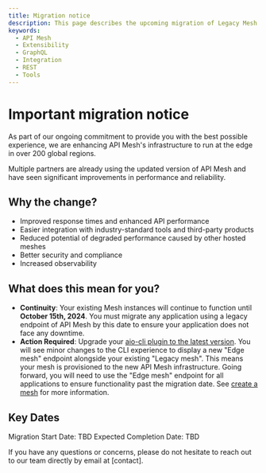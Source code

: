 ```yaml
---
title: Migration notice
description: This page describes the upcoming migration of Legacy Mesh endpoints in favor of Edge Mesh endpoints.
keywords:
  - API Mesh
  - Extensibility
  - GraphQL
  - Integration
  - REST
  - Tools
---
```


# Important migration notice

As part of our ongoing commitment to provide you with the best possible experience, we are enhancing API Mesh's infrastructure to run at the edge in over 200 global regions.

Multiple partners are already using the updated version of API Mesh and have seen significant improvements in performance and reliability.

## Why the change?

- Improved response times and enhanced API performance
- Easier integration with industry-standard tools and third-party products
- Reduced potential of degraded performance caused by other hosted meshes
- Better security and compliance
- Increased observability

## What does this mean for you?

- **Continuity**: Your existing Mesh instances will continue to function until **October 15th, 2024**. You must migrate any application using a legacy endpoint of API Mesh by this date to ensure your application does not face any downtime.
- **Action Required**: Upgrade your [aio-cli plugin to the latest version](./upgrade.md#upgrade-versions). You will see minor changes to the CLI experience to display a new "Edge mesh" endpoint alongside your existing "Legacy mesh". This means your mesh is provisioned to the new API Mesh infrastructure. Going forward, you will need to use the "Edge mesh" endpoint for all applications to ensure functionality past the migration date. See [create a mesh](../basic/create-mesh.md#access-your-mesh-urls) for more information.

## Key Dates
<!-- need to add date and contact info -->

Migration Start Date: TBD
Expected Completion Date: TBD

If you have any questions or concerns, please do not hesitate to reach out to our team directly by email at [contact].
